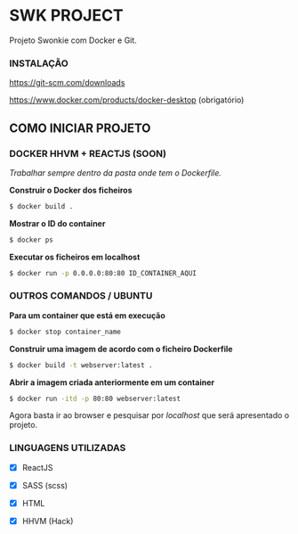 # SWK PROJECT

Projeto Swonkie com Docker e Git.

### INSTALAÇÃO

https://git-scm.com/downloads

https://www.docker.com/products/docker-desktop (obrigatório)

## COMO INICIAR PROJETO

### DOCKER HHVM + REACTJS (SOON)

*Trabalhar sempre dentro da pasta onde tem o Dockerfile.*

**Construir o Docker dos ficheiros**
```sh
$ docker build .
```

**Mostrar o ID do container**
```sh
$ docker ps
```

**Executar os ficheiros em localhost**
```sh
$ docker run -p 0.0.0.0:80:80 ID_CONTAINER_AQUI
```

### OUTROS COMANDOS / UBUNTU

**Para um container que está em execução**
```sh
$ docker stop container_name
```

**Construir uma imagem de acordo com o ficheiro Dockerfile**
```sh
$ docker build -t webserver:latest .
```

**Abrir a imagem criada anteriormente em um container**
```sh
$ docker run -itd -p 80:80 webserver:latest
```

Agora basta ir ao browser e pesquisar por *localhost* que será apresentado o projeto.

### LINGUAGENS UTILIZADAS

- [x] ReactJS
- [x] SASS (scss)
- [x] HTML
- [x] HHVM (Hack)

